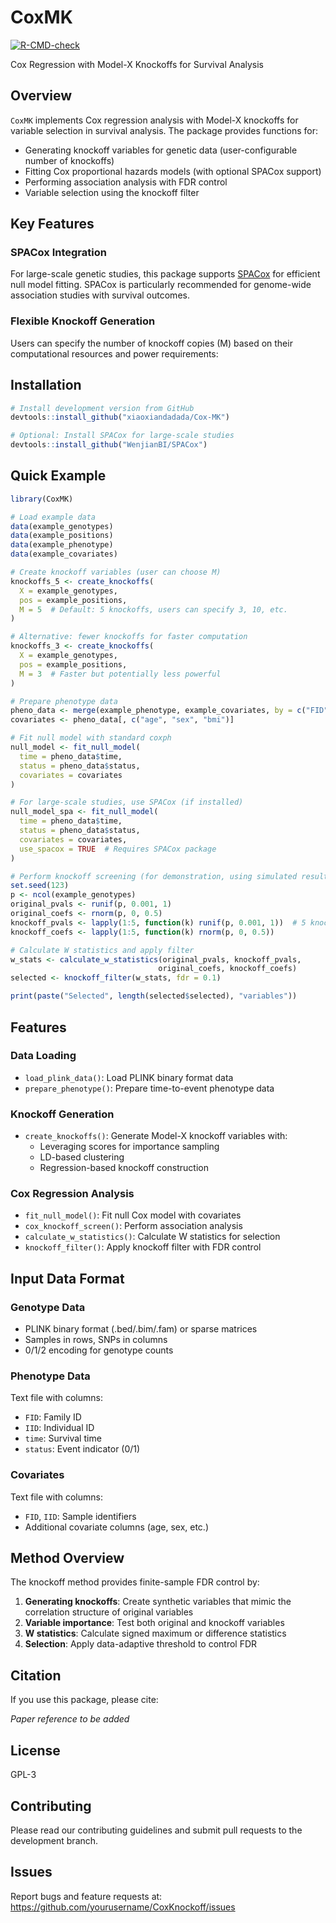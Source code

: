# CoxMK

[![R-CMD-check](https://github.com/xiaoxiandadada/Cox-MK/workflows/R-CMD-check/badge.svg)](https://github.com/xiaoxiandadada/Cox-MK/actions)

Cox Regression with Model-X Knockoffs for Survival Analysis

## Overview

`CoxMK` implements Cox regression analysis with Model-X knockoffs for variable selection in survival analysis. The package provides functions for:

- Generating knockoff variables for genetic data (user-configurable number of knockoffs)
- Fitting Cox proportional hazards models (with optional SPACox support)
- Performing association analysis with FDR control
- Variable selection using the knockoff filter

## Key Features

### SPACox Integration
For large-scale genetic studies, this package supports [SPACox](https://github.com/WenjianBI/SPACox) for efficient null model fitting. SPACox is particularly recommended for genome-wide association studies with survival outcomes.

### Flexible Knockoff Generation
Users can specify the number of knockoff copies (M) based on their computational resources and power requirements:

## Installation

```r
# Install development version from GitHub
devtools::install_github("xiaoxiandadada/Cox-MK")

# Optional: Install SPACox for large-scale studies
devtools::install_github("WenjianBI/SPACox")
```

## Quick Example

```r
library(CoxMK)

# Load example data
data(example_genotypes)
data(example_positions)
data(example_phenotype)
data(example_covariates)

# Create knockoff variables (user can choose M)
knockoffs_5 <- create_knockoffs(
  X = example_genotypes,
  pos = example_positions,
  M = 5  # Default: 5 knockoffs, users can specify 3, 10, etc.
)

# Alternative: fewer knockoffs for faster computation
knockoffs_3 <- create_knockoffs(
  X = example_genotypes,
  pos = example_positions,
  M = 3  # Faster but potentially less powerful
)

# Prepare phenotype data
pheno_data <- merge(example_phenotype, example_covariates, by = c("FID", "IID"))
covariates <- pheno_data[, c("age", "sex", "bmi")]

# Fit null model with standard coxph
null_model <- fit_null_model(
  time = pheno_data$time,
  status = pheno_data$status,
  covariates = covariates
)

# For large-scale studies, use SPACox (if installed)
null_model_spa <- fit_null_model(
  time = pheno_data$time,
  status = pheno_data$status,
  covariates = covariates,
  use_spacox = TRUE  # Requires SPACox package
)

# Perform knockoff screening (for demonstration, using simulated results)
set.seed(123)
p <- ncol(example_genotypes)
original_pvals <- runif(p, 0.001, 1)
original_coefs <- rnorm(p, 0, 0.5)
knockoff_pvals <- lapply(1:5, function(k) runif(p, 0.001, 1))  # 5 knockoffs
knockoff_coefs <- lapply(1:5, function(k) rnorm(p, 0, 0.5))

# Calculate W statistics and apply filter
w_stats <- calculate_w_statistics(original_pvals, knockoff_pvals, 
                                 original_coefs, knockoff_coefs)
selected <- knockoff_filter(w_stats, fdr = 0.1)

print(paste("Selected", length(selected$selected), "variables"))
```

## Features

### Data Loading
- `load_plink_data()`: Load PLINK binary format data
- `prepare_phenotype()`: Prepare time-to-event phenotype data

### Knockoff Generation
- `create_knockoffs()`: Generate Model-X knockoff variables with:
  - Leveraging scores for importance sampling
  - LD-based clustering
  - Regression-based knockoff construction

### Cox Regression Analysis
- `fit_null_model()`: Fit null Cox model with covariates
- `cox_knockoff_screen()`: Perform association analysis
- `calculate_w_statistics()`: Calculate W statistics for selection
- `knockoff_filter()`: Apply knockoff filter with FDR control

## Input Data Format

### Genotype Data
- PLINK binary format (.bed/.bim/.fam) or sparse matrices
- Samples in rows, SNPs in columns
- 0/1/2 encoding for genotype counts

### Phenotype Data
Text file with columns:
- `FID`: Family ID
- `IID`: Individual ID  
- `time`: Survival time
- `status`: Event indicator (0/1)

### Covariates
Text file with columns:
- `FID`, `IID`: Sample identifiers
- Additional covariate columns (age, sex, etc.)

## Method Overview

The knockoff method provides finite-sample FDR control by:

1. **Generating knockoffs**: Create synthetic variables that mimic the correlation structure of original variables
2. **Variable importance**: Test both original and knockoff variables
3. **W statistics**: Calculate signed maximum or difference statistics
4. **Selection**: Apply data-adaptive threshold to control FDR

## Citation

If you use this package, please cite:

*Paper reference to be added*

## License

GPL-3

## Contributing

Please read our contributing guidelines and submit pull requests to the development branch.

## Issues

Report bugs and feature requests at: https://github.com/yourusername/CoxKnockoff/issues

